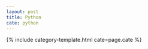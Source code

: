 ```yaml
---
layout: post
title: Python
cate: python
---
```


{% include category-template.html cate=page.cate %}